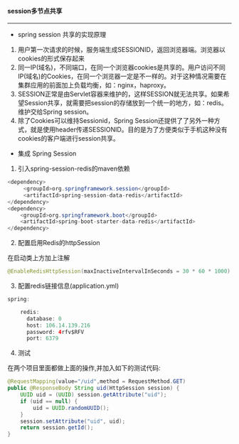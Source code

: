 #### session多节点共享

----

- spring session 共享的实现原理
1. 用户第一次请求的时候，服务端生成SESSIONID，返回浏览器端。浏览器以cookies的形式保存起来
2. 同一IP(域名)，不同端口，在同一个浏览器cookies是共享的。用户访问不同IP(域名)的Cookies，在同一个浏览器一定是不一样的。对于这种情况需要在集群应用的前面加上负载均衡，如：nginx，haproxy。
3. SESSION正常是由Servlet容器来维护的，这样SESSION就无法共享。如果希望Session共享，就需要把session的存储放到一个统一的地方，如：redis。维护交给Spring session。
4. 除了Cookies可以维持Sessionid，Spring Session还提供了了另外一种方式，就是使用header传递SESSIONID。目的是为了方便类似于手机这种没有cookies的客户端进行session共享。

- 集成 Spring Session

1. 引入spring-session-redis的maven依赖

```java
<dependency>
     <groupId>org.springframework.session</groupId>
     <artifactId>spring-session-data-redis</artifactId>
</dependency>
<dependency>
    <groupId>org.springframework.boot</groupId>
    <artifactId>spring-boot-starter-data-redis</artifactId>
</dependency>
```

2. 配置启用Redis的httpSession

在启动类上方加上注解

```java
@EnableRedisHttpSession(maxInactiveIntervalInSeconds = 30 * 60 * 1000)
```

3. 配置redis链接信息(application.yml)

```java
spring:

    redis:
      database: 0
      host: 106.14.139.216
      password: 4rfv$RFV
      port: 6379
```

4. 测试

在两个项目里面都做上面的操作,并加入如下的测试代码:

```java
@RequestMapping(value="/uid",method = RequestMethod.GET)
public @ResponseBody String uid(HttpSession session) {
    UUID uid = (UUID) session.getAttribute("uid");
    if (uid == null) {
        uid = UUID.randomUUID();
    }
    session.setAttribute("uid", uid);
    return session.getId();
}
```
